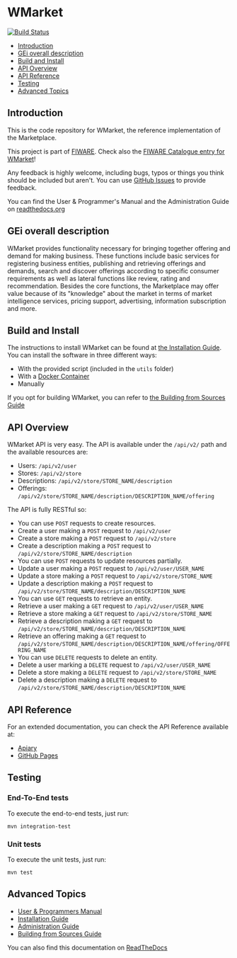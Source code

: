 # WMarket

 [![Build Status](https://build.conwet.fi.upm.es/jenkins/buildStatus/icon?job=WMarket)](https://build.conwet.fi.upm.es/jenkins/job/WMarket/)
 
 * [Introduction](#introduction)
 * [GEi overall description](#gei-overall-description)
 * [Build and Install](#build-and-install)
 * [API Overview](#api-overview)
 * [API Reference](#api-reference)
 * [Testing](#testing)
 * [Advanced Topics](#advanced-topics)


## Introduction

This is the code repository for WMarket, the reference implementation of the Marketplace.

This project is part of [FIWARE](http://www.fiware.org). Check also the [FIWARE Catalogue entry for WMarket](http://catalogue.fiware.org/enablers/marketplace-wmarket)!

Any feedback is highly welcome, including bugs, typos or things you think should be included but aren't. You can use [GitHub Issues](https://github.com/conwetlab/WMarket/issues/new) to provide feedback.

You can find the User & Programmer's Manual and the Administration Guide on [readthedocs.org](https://wmarket.readthedocs.org)

 
## GEi overall description

WMarket provides functionality necessary for bringing together offering and demand for making business. These functions include basic services for registering business entities, publishing and retrieving offerings and demands, search and discover offerings according to specific consumer requirements as well as lateral functions like review, rating and recommendation. Besides the core functions, the Marketplace may offer value because of its "knowledge" about the market in terms of market intelligence services, pricing support, advertising, information subscription and more.


## Build and Install

The instructions to install WMarket can be found at [the Installation Guide](http://wmarket.readthedocs.org/en/latest/installation-guide.html). You can install the software in three different ways:

* With the provided script (included in the `utils` folder)
* With a [Docker Container](https://hub.docker.com/r/conwetlab/wmarket/)
* Manually
 
If you opt for building WMarket, you can refer to [the Building from Sources Guide](http://wmarket.readthedocs.org/en/latest/building-from-sources-guide.html)


## API Overview

WMarket API is very easy. The API is available under the `/api/v2/` path and the available resources are:

* Users: `/api/v2/user`
* Stores: `/api/v2/store`
* Descriptions: `/api/v2/store/STORE_NAME/description`
* Offerings: `/api/v2/store/STORE_NAME/description/DESCRIPTION_NAME/offering`

The API is fully RESTful so:

* You can use `POST` requests to create resources.
 * Create a user making a `POST` request to `/api/v2/user`
 * Create a store making a `POST` request to `/api/v2/store`
 * Create a description making a `POST` request to `/api/v2/store/STORE_NAME/description`
* You can use `POST` requests to update resources partially.
 * Update a user making a `POST` request to `/api/v2/user/USER_NAME`
 * Update a store making a `POST` request to `/api/v2/store/STORE_NAME`
 * Update a description making a `POST` request to `/api/v2/store/STORE_NAME/description/DESCRIPTION_NAME`
* You can use `GET` requests to retrieve an entity.
 * Retrieve a user making a `GET` request to `/api/v2/user/USER_NAME`
 * Retrieve a store making a `GET` request to `/api/v2/store/STORE_NAME`
 * Retrieve a description making a `GET` request to `/api/v2/store/STORE_NAME/description/DESCRIPTION_NAME`
 * Retrieve an offering making a `GET` request to `/api/v2/store/STORE_NAME/description/DESCRIPTION_NAME/offering/OFFERING_NAME`
* You can use `DELETE` requests to delete an entity.
 * Delete a user marking a `DELETE` request to `/api/v2/user/USER_NAME`
 * Delete a store making a `DELETE` request to `/api/v2/store/STORE_NAME`
 * Delete a description making a `DELETE` request to `/api/v2/store/STORE_NAME/description/DESCRIPTION_NAME`


## API Reference

For an extended documentation, you can check the API Reference available at:

* [Apiary](http://docs.fiwaremarketplace.apiary.io)
* [GitHub Pages](http://conwetlab.github.io/WMarket)


## Testing

### End-To-End tests

To execute the end-to-end tests, just run:

```
mvn integration-test
```

### Unit tests

To execute the unit tests, just run:

```
mvn test
```


## Advanced Topics

* [User & Programmers Manual](doc/user-programmer-guide.rst)
* [Installation Guide](doc/installation-guide.rst)
* [Administration Guide](doc/administration-guide.rst)
* [Building from Sources Guide](doc/building-from-sources-guide.rst)

You can also find this documentation on [ReadTheDocs](http://wmarket.readthedocs.org)
